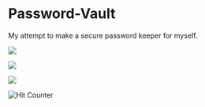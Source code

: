 # Password-Vault
My attempt to make a secure password keeper for myself.

![](https://i.imgur.com/tCDIJXa.png)

![](https://i.imgur.com/CWu5jwt.png)

![](https://i.imgur.com/MXdKniz.png)

![Hit Counter](http://tolsen64.com:8081/api/hc/GitHub.Password-Vault "My Stupid Hit Counter!")
